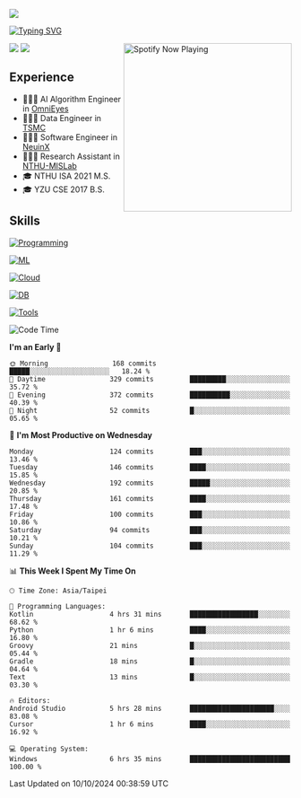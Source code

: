 ![](https://komarev.com/ghpvc/?username=peter0512lee&color=ff69b4)

[![Typing SVG](https://readme-typing-svg.herokuapp.com?color=F742BA&size=20&lines=Hi!+I'm+JYL)](https://git.io/typing-svg)

[<img src="https://spotify-now-playing.peter0512lee.vercel.app/api/spotify-playing" alt="Spotify Now Playing" width="300" align="right" />](https://open.spotify.com/user/21iyoswqgnkoe7peuesmqnhgy)

![](https://leetcard.jacoblin.cool/peter0512lee?theme=dark)
![](https://github-readme-activity-graph.vercel.app/graph?username=peter0512lee&theme=github)

## Experience
- 🧑🏻‍💻 AI Algorithm Engineer in [OmniEyes](https://www.theomnieyes.com/)
- 🧑🏻‍💻 Data Engineer in [TSMC](https://www.tsmc.com/)
- 🧑🏻‍💻 Software Engineer in [NeuinX](https://neuinx.com/)
- 🧑🏻‍💻 Research Assistant in [NTHU-MISLab](https://mislab.cs.nthu.edu.tw/)
- 🎓 NTHU ISA 2021 M.S.
- 🎓 YZU CSE 2017 B.S.

## Skills
[![Programming](https://skillicons.dev/icons?i=cpp,py,kotlin)](https://skillicons.dev)

[![ML](https://skillicons.dev/icons?i=pytorch,opencv,sklearn)](https://skillicons.dev)

<!-- [![Web](https://skillicons.dev/icons?i=html,css,react,tailwind,nodejs,vite)](https://skillicons.dev) -->

[![Cloud](https://skillicons.dev/icons?i=aws,azure,docker,k8s)](https://skillicons.dev)

[![DB](https://skillicons.dev/icons?i=postgresql,firebase,sqlite,mongodb)](https://skillicons.dev)

[![Tools](https://skillicons.dev/icons?i=git,github,githubactions,vscode,postman,anaconda,androidstudio)](https://skillicons.dev)

<!--
<table><tr><td valign="top" width="50%">

<img src="https://github-readme-stats-sigma-five.vercel.app/api?username=peter0512lee&hide_border=true&show_icons=true&locale=en&layout=compact&theme=dracula" align="left" style="width: 100%" />

</td><td valign="top" width="50%">

<img src="https://github-readme-stats-sigma-five.vercel.app/api/top-langs?username=peter0512lee&hide_border=true&show_icons=true&locale=en&layout=compact&theme=dracula" align="left" style="width: 100%" />

</td></tr></table>  
-->

<!--START_SECTION:waka-->
![Code Time](http://img.shields.io/badge/Code%20Time-1%2C315%20hrs%207%20mins-blue)

**I'm an Early 🐤** 

```text
🌞 Morning                168 commits         █████░░░░░░░░░░░░░░░░░░░░   18.24 % 
🌆 Daytime                329 commits         █████████░░░░░░░░░░░░░░░░   35.72 % 
🌃 Evening                372 commits         ██████████░░░░░░░░░░░░░░░   40.39 % 
🌙 Night                  52 commits          █░░░░░░░░░░░░░░░░░░░░░░░░   05.65 % 
```
📅 **I'm Most Productive on Wednesday** 

```text
Monday                   124 commits         ███░░░░░░░░░░░░░░░░░░░░░░   13.46 % 
Tuesday                  146 commits         ████░░░░░░░░░░░░░░░░░░░░░   15.85 % 
Wednesday                192 commits         █████░░░░░░░░░░░░░░░░░░░░   20.85 % 
Thursday                 161 commits         ████░░░░░░░░░░░░░░░░░░░░░   17.48 % 
Friday                   100 commits         ███░░░░░░░░░░░░░░░░░░░░░░   10.86 % 
Saturday                 94 commits          ███░░░░░░░░░░░░░░░░░░░░░░   10.21 % 
Sunday                   104 commits         ███░░░░░░░░░░░░░░░░░░░░░░   11.29 % 
```


📊 **This Week I Spent My Time On** 

```text
🕑︎ Time Zone: Asia/Taipei

💬 Programming Languages: 
Kotlin                   4 hrs 31 mins       █████████████████░░░░░░░░   68.62 % 
Python                   1 hr 6 mins         ████░░░░░░░░░░░░░░░░░░░░░   16.80 % 
Groovy                   21 mins             █░░░░░░░░░░░░░░░░░░░░░░░░   05.44 % 
Gradle                   18 mins             █░░░░░░░░░░░░░░░░░░░░░░░░   04.64 % 
Text                     13 mins             █░░░░░░░░░░░░░░░░░░░░░░░░   03.30 % 

🔥 Editors: 
Android Studio           5 hrs 28 mins       █████████████████████░░░░   83.08 % 
Cursor                   1 hr 6 mins         ████░░░░░░░░░░░░░░░░░░░░░   16.92 % 

💻 Operating System: 
Windows                  6 hrs 35 mins       █████████████████████████   100.00 % 
```


 Last Updated on 10/10/2024 00:38:59 UTC
<!--END_SECTION:waka-->


<!--
**peter0512lee/peter0512lee** is a ✨ _special_ ✨ repository because its `README.md` (this file) appears on your GitHub profile.

